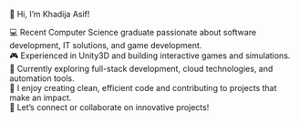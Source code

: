 👋 Hi, I’m Khadija Asif!  

💻 Recent Computer Science graduate passionate about software development, IT solutions, and game development.  
🎮 Experienced in Unity3D and building interactive games and simulations.  
🌱 Currently exploring full-stack development, cloud technologies, and automation tools.  
📂 I enjoy creating clean, efficient code and contributing to projects that make an impact.  
🔗 Let’s connect or collaborate on innovative projects!
